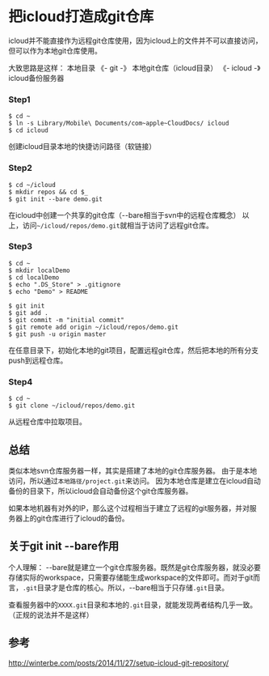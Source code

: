 # 把icloud打造成git仓库

icloud并不能直接作为远程git仓库使用，因为icloud上的文件并不可以直接访问，但可以作为本地git仓库使用。

大致思路是这样：
本地目录 《- git -》 本地git仓库（icloud目录） 《- icloud -》 icloud备份服务器

### Step1

```shell
$ cd ~
$ ln -s Library/Mobile\ Documents/com~apple~CloudDocs/ icloud
$ cd icloud
```

创建icloud目录本地的快捷访问路径（软链接）

### Step2

```shell
$ cd ~/icloud
$ mkdir repos && cd $_
$ git init --bare demo.git
```

在icloud中创建一个共享的git仓库（--bare相当于svn中的远程仓库概念）
以上，访问`~/icloud/repos/demo.git`就相当于访问了远程git仓库。

### Step3

```shell
$ cd ~
$ mkdir localDemo
$ cd localDemo
$ echo ".DS_Store" > .gitignore
$ echo "Demo" > README

$ git init
$ git add .
$ git commit -m "initial commit"
$ git remote add origin ~/icloud/repos/demo.git
$ git push -u origin master
```

在任意目录下，初始化本地的git项目，配置远程git仓库，然后把本地的所有分支push到远程仓库。

### Step4

```shell
$ cd ~
$ git clone ~/icloud/repos/demo.git
```

从远程仓库中拉取项目。

## 总结
类似本地svn仓库服务器一样，其实是搭建了本地的git仓库服务器。
由于是本地访问，所以通过`本地路径/project.git`来访问。
因为本地仓库是建立在icloud自动备份的目录下，所以icloud会自动备份这个git仓库服务器。

如果本地机器有对外的IP，那么这个过程相当于建立了远程的git服务器，并对服务器上的git仓库进行了icloud的备份。

## 关于git init --bare作用
个人理解：
--bare就是建立一个git仓库服务器。既然是git仓库服务器，就没必要存储实际的workspace，只需要存储能生成workspace的文件即可。而对于git而言，`.git`目录才是仓库的核心。所以，--bare相当于只存储`.git`目录。

查看服务器中的`XXXX.git`目录和本地的`.git`目录，就能发现两者结构几乎一致。（正规的说法并不是这样）

## 参考
<http://winterbe.com/posts/2014/11/27/setup-icloud-git-repository/>
